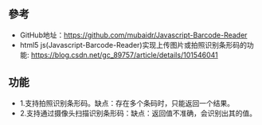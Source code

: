 ## 參考

- GitHub地址：https://github.com/mubaidr/Javascript-Barcode-Reader
- html5 js(Javascript-Barcode-Reader)实现上传图片或拍照识别条形码的功能: https://blog.csdn.net/gc_89757/article/details/101546041
  
## 功能

- 1.支持拍照识别条形码。缺点：存在多个条码时，只能返回一个结果。
- 2.支持通过摄像头扫描识别条形码：缺点：返回值不准确，会识别出其的值。

